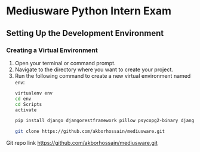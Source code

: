 # Mediusware Python Intern Exam

## Setting Up the Development Environment

### Creating a Virtual Environment
1. Open your terminal or command prompt.
2. Navigate to the directory where you want to create your project.
3. Run the following command to create a new virtual environment named `env`:
   ```bash
   virtualenv env
   cd env
   cd Scripts
   activate

   pip install django djangorestframework pillow psycopg2-binary django-filter markdown
   
   git clone https://github.com/akborhossain/mediusware.git

Git repo link 
https://github.com/akborhossain/mediusware.git